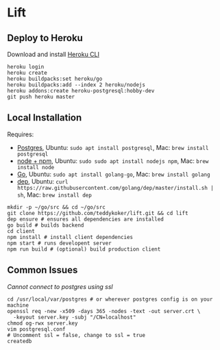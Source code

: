 # Lift

## Deploy to Heroku
Download and install [Heroku CLI](https://devcenter.heroku.com/articles/heroku-cli#download-and-install)
```shell
heroku login
heroku create
heroku buildpacks:set heroku/go
heroku buildpacks:add --index 2 heroku/nodejs
heroku addons:create heroku-postgresql:hobby-dev
git push heroku master
```

## Local Installation
Requires:
* [Postgres](https://www.postgresql.org/), Ubuntu: `sudo apt install postgresql`, Mac: `brew install postgresql`
* [node + npm](https://nodejs.org/en/), Ubuntu: `sudo sudo apt install nodejs npm`, Mac: `brew install node`
* [Go](https://golang.org/dl/), Ubuntu: `sudo apt install golang-go`, Mac: `brew install golang`
* [dep](https://golang.github.io/dep/), Ubuntu: `curl https://raw.githubusercontent.com/golang/dep/master/install.sh | sh`, Mac: `brew install dep`

```shell
mkdir -p ~/go/src && cd ~/go/src
git clone https://github.com/teddykoker/lift.git && cd lift
dep ensure # ensures all dependencies are installed
go build # builds backend
cd client
npm install # install client dependencies
npm start # runs developent server
npm run build # (optional) build production client
```


## Common Issues
*Cannot connect to postgres using ssl*
```shell
cd /usr/local/var/postgres # or wherever postgres config is on your machine
openssl req -new -x509 -days 365 -nodes -text -out server.crt \
  -keyout server.key -subj "/CN=localhost"
chmod og-rwx server.key
vim postgresql.conf
# Uncomment ssl = false, change to ssl = true
createdb
```